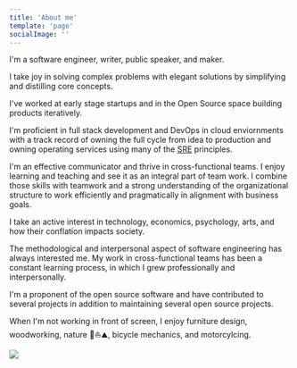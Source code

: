 ```yaml
---
title: 'About me'
template: 'page'
socialImage: ''
---
```


I'm a software engineer, writer, public speaker, and maker.

I take joy in solving complex problems with elegant solutions by simplifying and distilling core concepts.

I've worked at early stage startups and in the Open Source space building products iteratively.

I'm proficient in full stack development and DevOps in cloud enviornments with a track record of owning the full cycle from idea to production and owning operating services using many of the [SRE](https://landing.google.com/sre/books/) principles.

I'm an effective communicator and thrive in cross-functional teams. I enjoy learning and teaching and see it as an integral part of team work.
I combine those skills with teamwork and a strong understanding of the organizational structure to work efficiently and pragmatically in alignment with business goals.

I take an active interest in technology, economics, psychology, arts, and how their conflation impacts society.

The methodological and interpersonal aspect of software engineering has always interested me. My work in cross-functional teams has been a constant learning process, in which I grew professionally and interpersonally.

I'm a proponent of the open source software and have contributed to several projects in addition to maintaining several open source projects.

When I'm not working in front of screen, I enjoy furniture design, woodworking, nature 🌳⛵️⛰, bicycle mechanics, and motorcylcing.

![](/img/me-iceland.png)
